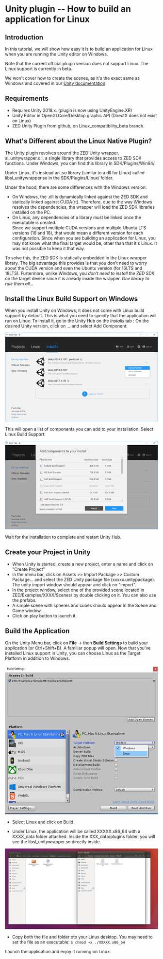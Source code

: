 # Unity plugin -- How to build an application for Linux


## Introduction
In this tutorial, we will show how easy it is to build an application for Linux when you are running the Unity editor on Windows.

Note that the current official plugin version does not support Linux. The Linux support is currently in beta.

We won't cover how to create the scenes, as it's the exact same as Windows and covered in our [Unity documentation](https://www.stereolabs.com/docs/unity/). 

## Requirements
* Requires Unity 2018.x. (plugin is now using UnityEngine.XR)
* Unity Editor in OpenGLCore/Desktop graphic API (DirectX does not exist on Linux)
* ZED Unity Plugin from github, on Linux_compatibility_beta branch.

## What's Different about the Linux Native Plugin?

The Unity plugin revolves around the ZED Unity wrapper, sl_unitywrapper.dll, a single library that provides access to ZED SDK functions. Under Windows, you can find this library in SDK/Plugins/Win64/.

Under Linux, it's instead an .so library (similar to a dll for Linux) called libsl_unitywrapper.so in the SDK/Plugins/Linux/ folder.

Under the hood, there are some differences with the Windows version:
- On Windows, the .dll is dynamically linked against the ZED SDK and statically linked against CUDA(rt). Therefore, due to the way Windows resolves the dependencies, the wrapper will load the ZED SDK libraries installed on the PC.
- On Linux, any dependencies of a library must be linked once the executable is created.<br/>
 Since we support multiple CUDA versions and multiple Ubuntu LTS versions (16 and 18), that would mean a different version for each configuration. Since when you are building an application for Linux, you may not know what the final target would be, other than that it's Linux. It was not possible to keep it that way.

To solve this, the ZED SDK is statically embedded in the Linux wrapper library. The big advantage this provides is that you don't need to worry about the CUDA version and even the Ubuntu version (for 16LTS and 18LTS).
Furtermore, unlike Windows, you *don't need to install the ZED SDK* on the target device since it is already inside the wrapper.
 *One library to rule them all...*


## Install the Linux Build Support on Windows

When you install Unity on Windows, it does not come with Linux build support by default. This is what you need to specify that the application will run on Linux.
To install it, go to the Unity Hub on the *Installs* tab :
On the desired Unity version, click on *...* and select Add Component:

![](./images/Hub_add_component.png)


This will open a list of components you can add to your installation. Select Linux Build Support:

![](./images/Hub_Add_Linux_Support.png)

Wait for the installation to complete and restart Unity Hub.


## Create your Project in Unity

* When Unity is started, create a new project, enter a name and click on "Create Project"
* In the menu bar, click on Assets >> Import Package >> Custom Package... and select the ZED Unity package file (xxxxx.unitypackage). The unity import window should appear and click on "import".
* In the project window, select one of the provided scene located in ZED/Examples/XXXX/Scenes/ by double clicking on it. You can also use the prefabs.
* A simple scene with spheres and cubes should appear in the Scene and Game window.
* Click on play button to launch it.


## Build the Application

On the Unity Menu bar, click on **File** -> then **Build Settings** to build your application (or Ctrl+Shift+B). A familiar popup will open.
Now that you've installed Linux support in Unity, you can choose Linux as the Target Platform in addition to Windows.

![](./images/Linux_choice.png)


* Select Linux and click on Build.

* Under Linux, the application will be called XXXXX.x86_64 with a XXXX_data folder attached. Inside the XXX_data/plugins folder, you will see the libsl_unitywrapper.so directly inside.

![](./images/Linux_folder.png)

* Copy both the file and folder oto your Linux desktop. You may need to set the file as an executable: 
`$ chmod +x ./XXXXX.x86_64`

Launch the application and enjoy it running on Linux.
